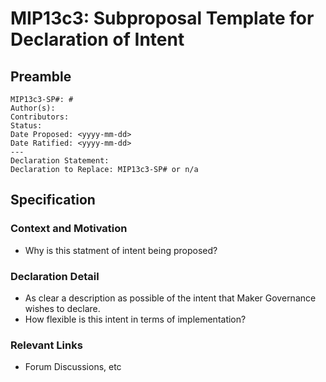 # MIP13c3: Subproposal Template for Declaration of Intent

## Preamble
```
MIP13c3-SP#: #
Author(s):
Contributors:
Status: 
Date Proposed: <yyyy-mm-dd>
Date Ratified: <yyyy-mm-dd>
---
Declaration Statement:
Declaration to Replace: MIP13c3-SP# or n/a
```
## Specification

### Context and Motivation

- Why is this statment of intent being proposed?

### Declaration Detail

- As clear a description as possible of the intent that Maker Governance wishes to declare.
- How flexible is this intent in terms of implementation?

### Relevant Links
    
- Forum Discussions, etc
